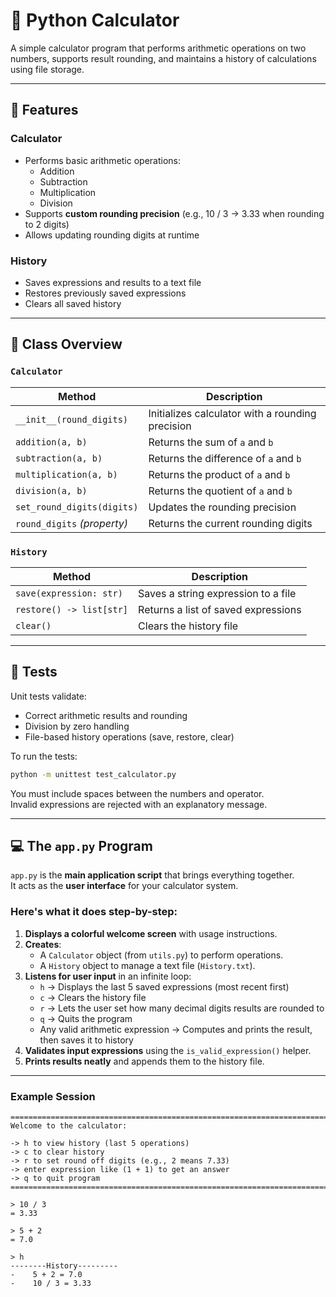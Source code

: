# 🧮 Python Calculator

A simple calculator program that performs arithmetic operations on two numbers, supports result rounding, and maintains a history of calculations using file storage.

---

## 📘 Features

### Calculator
- Performs basic arithmetic operations:
  - Addition
  - Subtraction
  - Multiplication
  - Division
- Supports **custom rounding precision** (e.g., 10 / 3 → 3.33 when rounding to 2 digits)
- Allows updating rounding digits at runtime

### History
- Saves expressions and results to a text file
- Restores previously saved expressions
- Clears all saved history

---

## 🧩 Class Overview

### `Calculator`
| Method | Description |
|---------|--------------|
| `__init__(round_digits)` | Initializes calculator with a rounding precision |
| `addition(a, b)` | Returns the sum of `a` and `b` |
| `subtraction(a, b)` | Returns the difference of `a` and `b` |
| `multiplication(a, b)` | Returns the product of `a` and `b` |
| `division(a, b)` | Returns the quotient of `a` and `b` |
| `set_round_digits(digits)` | Updates the rounding precision |
| `round_digits` *(property)* | Returns the current rounding digits |

### `History`
| Method | Description |
|---------|--------------|
| `save(expression: str)` | Saves a string expression to a file |
| `restore() -> list[str]` | Returns a list of saved expressions |
| `clear()` | Clears the history file |

---

## 🧪 Tests

Unit tests validate:
- Correct arithmetic results and rounding
- Division by zero handling
- File-based history operations (save, restore, clear)

To run the tests:
```bash
python -m unittest test_calculator.py
```



You must include spaces between the numbers and operator.  
Invalid expressions are rejected with an explanatory message.

---

## 💻 The `app.py` Program

`app.py` is the **main application script** that brings everything together.  
It acts as the **user interface** for your calculator system.

### Here's what it does step-by-step:
1. **Displays a colorful welcome screen** with usage instructions.
2. **Creates**:
   - A `Calculator` object (from `utils.py`) to perform operations.
   - A `History` object to manage a text file (`History.txt`).
3. **Listens for user input** in an infinite loop:
   - `h` → Displays the last 5 saved expressions (most recent first)
   - `c` → Clears the history file
   - `r` → Lets the user set how many decimal digits results are rounded to
   - `q` → Quits the program
   - Any valid arithmetic expression → Computes and prints the result, then saves it to history
4. **Validates input expressions** using the `is_valid_expression()` helper.
5. **Prints results neatly** and appends them to the history file.

---

### Example Session

```text
==========================================================================
Welcome to the calculator:

-> h to view history (last 5 operations)
-> c to clear history
-> r to set round off digits (e.g., 2 means 7.33)
-> enter expression like (1 + 1) to get an answer
-> q to quit program
==========================================================================

> 10 / 3
= 3.33

> 5 + 2
= 7.0

> h
--------History---------
-    5 + 2 = 7.0
-    10 / 3 = 3.33

